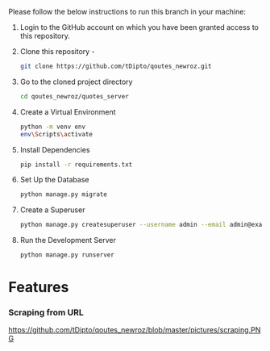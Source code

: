 Please follow the below instructions to run this branch in your machine:

1. Login to the GitHub account on which you have been granted access to this repository.

2. Clone this repository -
   ```sh
   git clone https://github.com/tDipto/qoutes_newroz.git
   ```
3. Go to the cloned project directory
   ```sh
   cd qoutes_newroz/quotes_server
   ```
4. Create a Virtual Environment
   ```sh
   python -m venv env
   env\Scripts\activate
   ```
5. Install Dependencies
   ```sh
   pip install -r requirements.txt
   ```
6. Set Up the Database
    ```sh
   python manage.py migrate
   ```
7. Create a Superuser
    ```sh
   python manage.py createsuperuser --username admin --email admin@example.com
   ```
8. Run the Development Server
   ```sh
   python manage.py runserver
   ```


# Features
### Scraping from URL
https://github.com/tDipto/qoutes_newroz/blob/master/pictures/scraping.PNG


